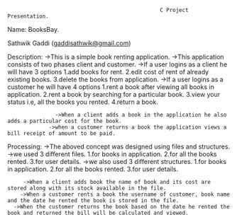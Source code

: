 

		                                          	C Project Presentation.

Name:  BooksBay.

Sathwik Gaddi    (gaddisathwik@gmail.com)
                
               

Description:
                   ->This is a simple book renting application.
                     ->This application consists of two phases client and customer.
                     ->If  a user logins as a client he will have 3 options 1.add books for rent.
                         2.edit cost of rent of already existing books.
                         3.delete the books from application.
                   ->If a user logins as a customer he will have 4 options 1.rent a book after viewing all books in application.
                                 2.rent a book by searching for a particular book.
                                 3.view your status i.e, all the books you rented.
                                 4.return a book.

                   ->When a client adds a book in the application he also adds a particular cost for the book.
                 ->when a customer returns a book the application views a bill receipt of amount to be paid.

Processing:
                 ->The aboved concept was designed using files and structures.
                ->we used 3 different files.
                           1.for books in application.
                           2.for all the books rented.
                           3.for user details.
            ->we also used 3 different structures.
                           1.for books in application.
                           2.for all the books rented.
                           3.for user details.

         ->When a client adds book the name of book and its cost are stored along with its stock available in the file.
        ->When a customer rents a book the username of customer, book name and the date he rented the book is stored in the file.
      ->When the customer returns the book based on the date he rented the book and returned the bill will be calculated and viewed.
